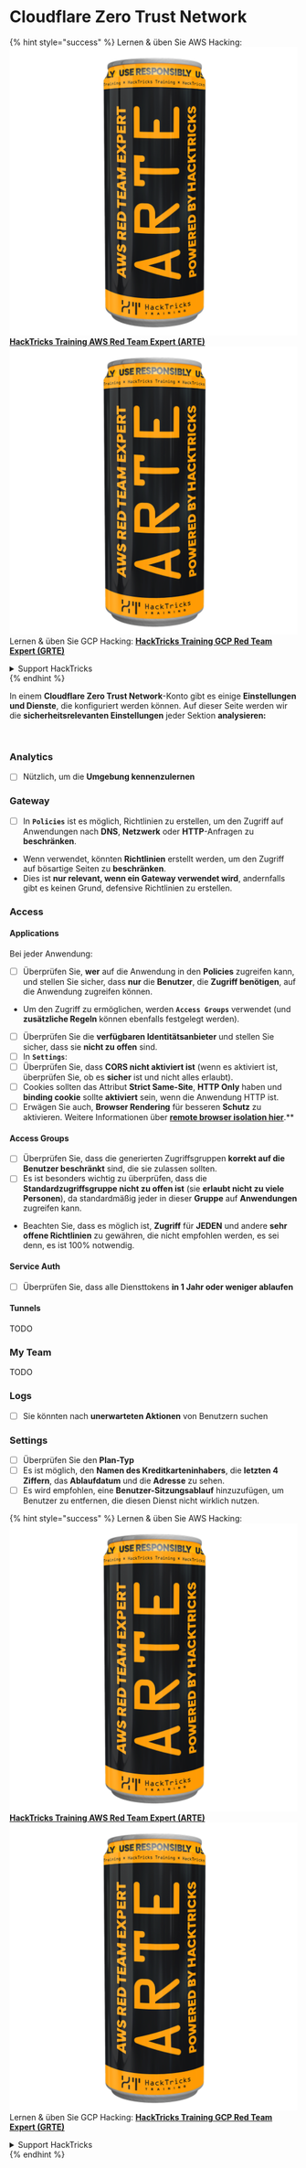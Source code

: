 # Cloudflare Zero Trust Network

{% hint style="success" %}
Lernen & üben Sie AWS Hacking:<img src="../../.gitbook/assets/image (1) (1) (1).png" alt="" data-size="line">[**HackTricks Training AWS Red Team Expert (ARTE)**](https://training.hacktricks.xyz/courses/arte)<img src="../../.gitbook/assets/image (1) (1) (1).png" alt="" data-size="line">\
Lernen & üben Sie GCP Hacking: <img src="../../.gitbook/assets/image (2).png" alt="" data-size="line">[**HackTricks Training GCP Red Team Expert (GRTE)**<img src="../../.gitbook/assets/image (2).png" alt="" data-size="line">](https://training.hacktricks.xyz/courses/grte)

<details>

<summary>Support HackTricks</summary>

* Überprüfen Sie die [**Abonnementpläne**](https://github.com/sponsors/carlospolop)!
* **Treten Sie der** 💬 [**Discord-Gruppe**](https://discord.gg/hRep4RUj7f) oder der [**Telegram-Gruppe**](https://t.me/peass) bei oder **folgen** Sie uns auf **Twitter** 🐦 [**@hacktricks\_live**](https://twitter.com/hacktricks_live)**.**
* **Teilen Sie Hacking-Tricks, indem Sie PRs an die** [**HackTricks**](https://github.com/carlospolop/hacktricks) und [**HackTricks Cloud**](https://github.com/carlospolop/hacktricks-cloud) GitHub-Repos senden.

</details>
{% endhint %}

In einem **Cloudflare Zero Trust Network**-Konto gibt es einige **Einstellungen und Dienste**, die konfiguriert werden können. Auf dieser Seite werden wir die **sicherheitsrelevanten Einstellungen** jeder Sektion **analysieren:**

<figure><img src="../../.gitbook/assets/image (206).png" alt=""><figcaption></figcaption></figure>

### Analytics

* [ ] Nützlich, um die **Umgebung kennenzulernen**

### **Gateway**

* [ ] In **`Policies`** ist es möglich, Richtlinien zu erstellen, um den Zugriff auf Anwendungen nach **DNS**, **Netzwerk** oder **HTTP**-Anfragen zu **beschränken**.
* Wenn verwendet, könnten **Richtlinien** erstellt werden, um den Zugriff auf bösartige Seiten zu **beschränken**.
* Dies ist **nur relevant, wenn ein Gateway verwendet wird**, andernfalls gibt es keinen Grund, defensive Richtlinien zu erstellen.

### Access

#### Applications

Bei jeder Anwendung:

* [ ] Überprüfen Sie, **wer** auf die Anwendung in den **Policies** zugreifen kann, und stellen Sie sicher, dass **nur** die **Benutzer**, die **Zugriff benötigen**, auf die Anwendung zugreifen können.
* Um den Zugriff zu ermöglichen, werden **`Access Groups`** verwendet (und **zusätzliche Regeln** können ebenfalls festgelegt werden).
* [ ] Überprüfen Sie die **verfügbaren Identitätsanbieter** und stellen Sie sicher, dass sie **nicht zu offen** sind.
* [ ] In **`Settings`**:
* [ ] Überprüfen Sie, dass **CORS nicht aktiviert ist** (wenn es aktiviert ist, überprüfen Sie, ob es **sicher** ist und nicht alles erlaubt).
* [ ] Cookies sollten das Attribut **Strict Same-Site**, **HTTP Only** haben und **binding cookie** sollte **aktiviert** sein, wenn die Anwendung HTTP ist.
* [ ] Erwägen Sie auch, **Browser Rendering** für besseren **Schutz** zu aktivieren. Weitere Informationen über **[remote browser isolation hier](https://blog.cloudflare.com/cloudflare-and-remote-browser-isolation/)**.**

#### **Access Groups**

* [ ] Überprüfen Sie, dass die generierten Zugriffsgruppen **korrekt auf die Benutzer beschränkt** sind, die sie zulassen sollten.
* [ ] Es ist besonders wichtig zu überprüfen, dass die **Standardzugriffsgruppe nicht zu offen ist** (sie **erlaubt nicht zu viele Personen**), da standardmäßig jeder in dieser **Gruppe** auf **Anwendungen** zugreifen kann.
* Beachten Sie, dass es möglich ist, **Zugriff** für **JEDEN** und andere **sehr offene Richtlinien** zu gewähren, die nicht empfohlen werden, es sei denn, es ist 100% notwendig.

#### Service Auth

* [ ] Überprüfen Sie, dass alle Diensttokens **in 1 Jahr oder weniger ablaufen**

#### Tunnels

TODO

### My Team

TODO

### Logs

* [ ] Sie könnten nach **unerwarteten Aktionen** von Benutzern suchen

### Settings

* [ ] Überprüfen Sie den **Plan-Typ**
* [ ] Es ist möglich, den **Namen des Kreditkarteninhabers**, die **letzten 4 Ziffern**, das **Ablaufdatum** und die **Adresse** zu sehen.
* [ ] Es wird empfohlen, eine **Benutzer-Sitzungsablauf** hinzuzufügen, um Benutzer zu entfernen, die diesen Dienst nicht wirklich nutzen.

{% hint style="success" %}
Lernen & üben Sie AWS Hacking:<img src="../../.gitbook/assets/image (1) (1) (1).png" alt="" data-size="line">[**HackTricks Training AWS Red Team Expert (ARTE)**](https://training.hacktricks.xyz/courses/arte)<img src="../../.gitbook/assets/image (1) (1) (1).png" alt="" data-size="line">\
Lernen & üben Sie GCP Hacking: <img src="../../.gitbook/assets/image (2).png" alt="" data-size="line">[**HackTricks Training GCP Red Team Expert (GRTE)**<img src="../../.gitbook/assets/image (2).png" alt="" data-size="line">](https://training.hacktricks.xyz/courses/grte)

<details>

<summary>Support HackTricks</summary>

* Überprüfen Sie die [**Abonnementpläne**](https://github.com/sponsors/carlospolop)!
* **Treten Sie der** 💬 [**Discord-Gruppe**](https://discord.gg/hRep4RUj7f) oder der [**Telegram-Gruppe**](https://t.me/peass) bei oder **folgen** Sie uns auf **Twitter** 🐦 [**@hacktricks\_live**](https://twitter.com/hacktricks_live)**.**
* **Teilen Sie Hacking-Tricks, indem Sie PRs an die** [**HackTricks**](https://github.com/carlospolop/hacktricks) und [**HackTricks Cloud**](https://github.com/carlospolop/hacktricks-cloud) GitHub-Repos senden.

</details>
{% endhint %}
